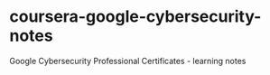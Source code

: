 # coursera-google-cybersecurity-notes
Google Cybersecurity Professional Certificates - learning notes
